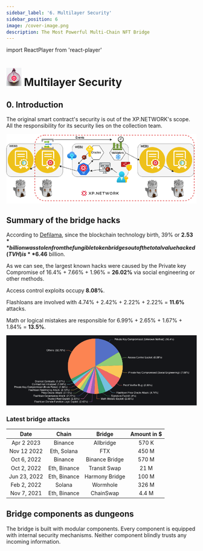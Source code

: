 ```yaml
---
sidebar_label: '6. Multilayer Security'
sidebar_position: 6
image: /cover-image.png
description: The Most Powerful Multi-Chain NFT Bridge
---
```


import ReactPlayer from 'react-player'

# <img class="inline rounded30" src="../../static/img/bridge3/XP-Onion.png" width="40em"/> Multilayer Security

## 0. Introduction
The original smart contract's security is out of the XP.NETWORK's scope. All the responsibility for its security lies on the collection team.

![Bridge Security Scope](../../static/img/bridge3/MultiLayerSecurityGeneral.png)

## Summary of the bridge hacks

According to [Defilama](https://defillama.com/hacks), since the blockchain technology birth, 39% or **$2.53** billion was stolen from the fungible token bridges out of the total value hacked (TVH) is **$6.46** billion. 

As we can see, the largest known hacks were caused by the Private key Compromise of 16.4% + 7.66% + 1.96% = **26.02%** via social engineering or other methods.

Access control exploits occupy **8.08%**.

Flashloans are involved with 4.74% + 2.42% + 2.22% + 2.22% = **11.6%** attacks. 

Math or logical mistakes are responsible for 6.99% + 2.65% + 1.67% + 1.84% = **13.5%**.

<img class="rounded30" src="../../static/img/bridge3/HackCauses.png"/>

### Latest bridge attacks

<center>

|Date|Chain|Bridge|Amount in $|
|:-:|:-:|:-:|:-:|
|Apr 2 2023|Binance|Allbridge|570 K|
|Nov 12 2022|Eth, Solana|FTX|450 M|
|Oct 6, 2022|Binance|Binance Bridge|570 M|
|Oct 2, 2022|Eth, Binance|Transit Swap|21 M|
|Jun 23, 2022|Eth, Binance|Harmony Bridge|100 M|
|Feb 2, 2022|Solana|Wormhole|326 M|
|Nov 7, 2021|Eth, Binance|ChainSwap|4.4 M|

</center>

## Bridge components as dungeons

The bridge is built with modular components. Every component is equipped with internal security mechanisms. Neither component blindly trusts any incoming information. 

<ReactPlayer className="introduction-player" controls url='https://www.youtube.com/watch?v=1Os0FLnfNSY=0s' />